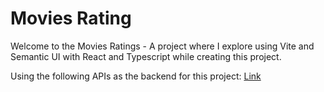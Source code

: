 # Movies Rating

Welcome to the Movies Ratings - A project where I explore using Vite and Semantic UI with React and Typescript while creating this project.

Using the following APIs as the backend for this project:
[Link](https://developer.themoviedb.org/docs/getting-started)

